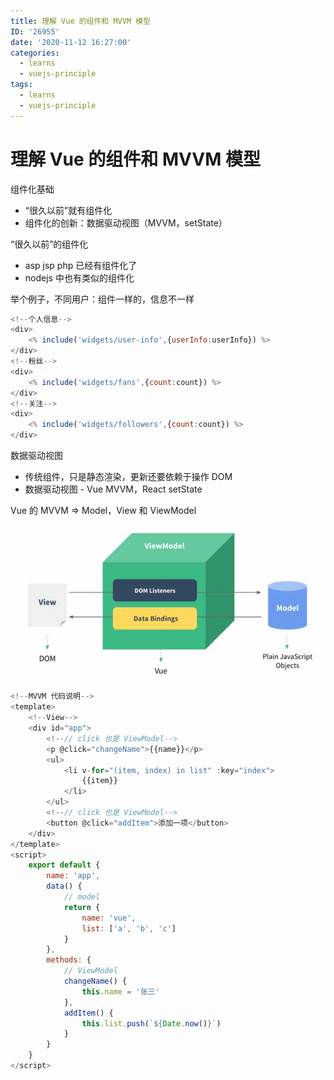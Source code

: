```yaml
---
title: 理解 Vue 的组件和 MVVM 模型
ID: '26955'
date: '2020-11-12 16:27:00'
categories:
  - learns
  - vuejs-principle
tags:
  - learns
  - vuejs-principle
---
```


# 理解 Vue 的组件和 MVVM 模型

组件化基础

- “很久以前”就有组件化
- 组件化的创新：数据驱动视图（MVVM，setState）

“很久以前”的组件化

- asp jsp php 已经有组件化了
- nodejs 中也有类似的组件化

举个例子，不同用户：组件一样的，信息不一样

``` js 
<!--个人信息-->
<div>
    <% include('widgets/user-info',{userInfo:userInfo}) %>
</div>
<!--粉丝-->
<div>
    <% include('widgets/fans',{count:count}) %>
</div>
<!--关注-->
<div>
    <% include('widgets/followers',{count:count}) %>
</div>
```

数据驱动视图

- 传统组件，只是静态渲染，更新还要依赖于操作 DOM
- 数据驱动视图 - Vue MVVM，React setState

Vue 的 MVVM => Model，View 和 ViewModel

![](./images/866655114.jpg)

``` js 
<!--MVVM 代码说明-->
<template>
    <!--View-->
    <div id="app">
        <!--// click 也是 ViewModel-->
        <p @click="changeName">{{name}}</p>
        <ul>
            <li v-for="(item, index) in list" :key="index">
                {{item}}
            </li>
        </ul>
        <!--// click 也是 ViewModel-->
        <button @click="addItem">添加一项</button>
    </div>
</template>
<script>
    export default {
        name: 'app',
        data() {
            // model
            return {
                name: 'vue',
                list: ['a', 'b', 'c']
            }
        },
        methods: {
            // ViewModel
            changeName() {
                this.name = '张三'
            },
            addItem() {
                this.list.push(`${Date.now()}`)
            }
        }
    }
</script>
```
 
 
